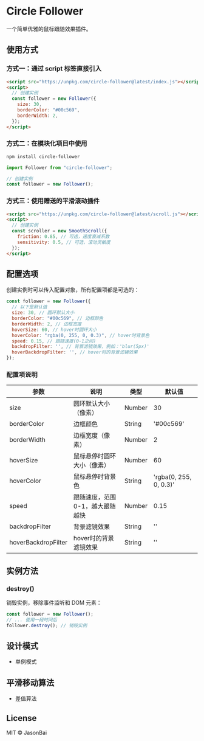 # Circle Follower

一个简单优雅的鼠标跟随效果插件。

## 使用方式

### 方式一：通过 script 标签直接引入

```html
<script src="https://unpkg.com/circle-follower@latest/index.js"></script>
<script>
  // 创建实例
  const follower = new Follower({
    size: 30,
    borderColor: "#00c569",
    borderWidth: 2,
  });
</script>
```

### 方式二：在模块化项目中使用

```bash
npm install circle-follower
```

```javascript
import Follower from "circle-follower";

// 创建实例
const follower = new Follower();
```

### 方式三：使用赠送的平滑滚动插件

```html
<script src="https://unpkg.com/circle-follower@latest/scroll.js"></script>
<script>
  // 创建实例
  const scroller = new SmoothScroll({
    friction: 0.85, // 可选，速度衰减系数
    sensitivity: 0.5, // 可选，滚动灵敏度
  });
</script>
```

## 配置选项

创建实例时可以传入配置对象，所有配置项都是可选的：

```javascript
const follower = new Follower({
  // 以下是默认值
  size: 30, // 圆环默认大小
  borderColor: "#00c569", // 边框颜色
  borderWidth: 2, // 边框宽度
  hoverSize: 60, // hover时圆环大小
  hoverColor: "rgba(0, 255, 0, 0.3)", // hover时背景色
  speed: 0.15, // 跟随速度(0-1之间)
  backdropFilter: '', // 背景滤镜效果，例如：'blur(5px)'
  hoverBackdropFilter: '', // hover时的背景滤镜效果
});
```

### 配置项说明

| 参数               | 说明                             | 类型   | 默认值                 |
| ----------------- | -------------------------------- | ------ | ---------------------- |
| size              | 圆环默认大小（像素）             | Number | 30                     |
| borderColor       | 边框颜色                         | String | '#00c569'                 |
| borderWidth       | 边框宽度（像素）                 | Number | 2                      |
| hoverSize         | 鼠标悬停时圆环大小（像素）       | Number | 60                     |
| hoverColor        | 鼠标悬停时背景色                 | String | 'rgba(0, 255, 0, 0.3)' |
| speed             | 跟随速度，范围 0-1，越大跟随越快 | Number | 0.15                   |
| backdropFilter    | 背景滤镜效果                     | String | ''                     |
| hoverBackdropFilter| hover时的背景滤镜效果           | String | ''                     |

## 实例方法

### destroy()

销毁实例，移除事件监听和 DOM 元素：

```javascript
const follower = new Follower();
// ... 使用一段时间后
follower.destroy(); // 销毁实例
```

## 设计模式

- 单例模式

## 平滑移动算法

- 差值算法

## License

MIT © JasonBai
